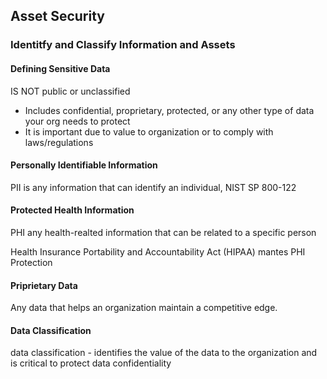 ## Asset Security

### Identitfy and Classify Information and Assets

#### Defining Sensitive Data
IS NOT public or unclassified
* Includes confidential, proprietary, protected, or any other type of data your org needs to protect
* It is important due to value to organization or to comply with laws/regulations

#### Personally Identifiable Information
PII is any information that can identify an individual,
NIST SP 800-122

#### Protected Health Information
PHI any health-realted information that can be related to a specific person

Health Insurance Portability and Accountability Act (HIPAA) mantes PHI Protection

#### Priprietary Data
Any data that helps an organization maintain a competitive edge. 

#### Data Classification
data classification - identifies the value of the data to the organization and is critical to protect data confidentiality
